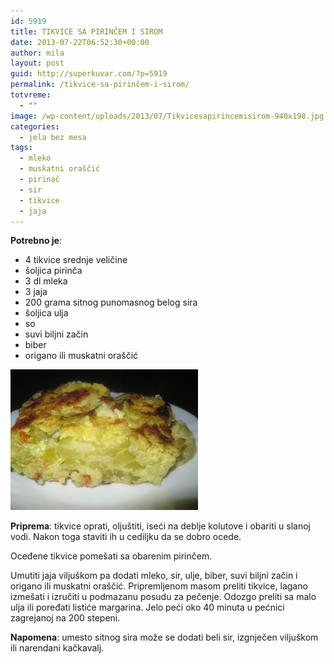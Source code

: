 ```yaml
---
id: 5919
title: TIKVICE SA PIRINČEM I SIROM
date: 2013-07-22T06:52:30+00:00
author: mila
layout: post
guid: http://superkuvar.com/?p=5919
permalink: /tikvice-sa-pirinčem-i-sirom/
totvreme:
  - ""
image: /wp-content/uploads/2013/07/Tikvicesapirincemisirom-940x198.jpg
categories:
  - jela bez mesa
tags:
  - mleko
  - muskatni oraščić
  - pirinač
  - sir
  - tikvice
  - jaja
---
```

**Potrebno je**:

  * 4 tikvice srednje veličine
  * šoljica pirinča
  * 3 dl mleka
  * 3 jaja
  * 200 grama sitnog punomasnog belog sira
  * šoljica ulja
  * so
  * suvi biljni začin
  * biber
  * origano ili muskatni oraščić

<img class="alignnone size-medium wp-image-5920" src="/wp-content/uploads/2013/07/Tikvicesapirincemisirom-1024x768.jpg" alt="Tikvicesapirincemisirom" width="300" height="225" /> 

**Priprema**: tikvice oprati, oljuštiti, iseći na deblje kolutove i obariti u slanoj vodi. Nakon toga staviti ih u cediljku da se dobro ocede.

Oceđene tikvice pomešati sa obarenim pirinčem.

Umutiti jaja viljuškom pa dodati mleko, sir, ulje, biber, suvi biljni začin i origano ili muskatni oraščić. Pripremljenom masom preliti tikvice, lagano izmešati i izručiti u podmazanu posudu za pečenje. Odozgo preliti sa malo ulja ili poređati listiće margarina. Jelo peći oko 40 minuta u pećnici zagrejanoj na 200 stepeni.

**Napomena**:   umesto sitnog sira može se dodati beli sir, izgnječen viljuškom ili narendani kačkavalj.